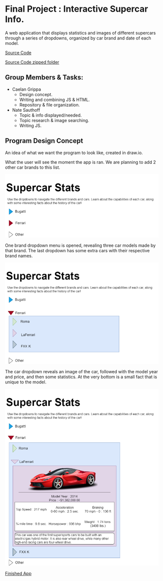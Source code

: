 # Final Project : Interactive Supercar Info.

A web application that displays statistics and images of different supercars through a series of dropdowns, organized by car brand and date of each model.

[Source Code](https://github.com/CG-SKYLN/Program.Project/tree/gh-pages/src/Concept)

[Source Code zipped folder](https://github.com/CG-SKYLN/Program.Project/blob/gh-pages/src/Concept.zip)

## Group Members & Tasks:
  - Caelan Grippa
      - Design concept.
      - Writing and combining JS & HTML.
      - Repository & file organization.
  - Nate Sauthoff
      - Topic & info displayed/needed.
      - Topic research & image searching.
      - Writing JS.

## Program Design Concept
An idea of what we want the program to look like, created in draw.io.

What the user will see the moment the app is ran. We are planning to add 2 other car brands to this list.

![ProgramConcept](https://github.com/CG-SKYLN/Program.Project/blob/gh-pages/images/ConceptStarting.png)

One brand dropdown menu is opened, revealing three car models made by that brand. The last dropdown has some extra cars with their respective brand names.

![ConceptDropdown1](https://github.com/CG-SKYLN/Program.Project/blob/gh-pages/images/ConceptDropdown1.png)

The car dropdown reveals an image of the car, followed with the model year and price, and then some statistics. At the very bottom is a small fact that is unique to the model.

![ConceptDropdown2](https://github.com/CG-SKYLN/Program.Project/blob/gh-pages/images/ConceptDropdown2.png)

[Finished App](https://supercar-stats.caelangrippa.repl.co/)
